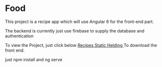 # Food

This project is a recipe app which will use Angular 6 for the front-end part. 

The backend is currently just use firebase to supply the database and authentication

To view the Project, just click below
<a href="http://jerry-app-deployment.s3-website-ap-southeast-2.amazonaws.com/" target="_blank"  >
Recipes Static Helding
</a>
To download the front end.

just npm install and ng serve

